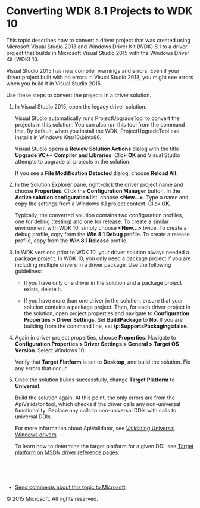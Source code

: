 <span id="vsdriver.converting_wdk_8_1_projects_to_wdk_10"></span>Converting WDK 8.1 Projects to WDK 10
======================================================================================================

This topic describes how to convert a driver project that was created using Microsoft Visual Studio 2013 and Windows Driver Kit (WDK) 8.1 to a driver project that builds in Microsoft Visual Studio 2015 with the Windows Driver Kit (WDK) 10.

Visual Studio 2015 has new compiler warnings and errors. Even if your driver project built with no errors in Visual Studio 2013, you might see errors when you build it in Visual Studio 2015.

Use these steps to convert the projects in a driver solution.

1.  In Visual Studio 2015, open the legacy driver solution.

    Visual Studio automatically runs ProjectUpgradeTool to convert the projects in this solution. You can also run this tool from the command line. By default, when you install the WDK, ProjectUpgradeTool.exe installs in Windows Kits\\10\\bin\\x86.

    Visual Studio opens a **Review Solution Actions** dialog with the title **Upgrade VC++ Compiler and Libraries**. Click **OK** and Visual Studio attempts to upgrade all projects in the solution.

    If you see a **File Modification Detected** dialog, choose **Reload All**.

2.  In the Solution Explorer pane, right-click the driver project name and choose **Properties**. Click the **Configuration Manager** button. In the **Active solution configuration** list, choose **&lt;New...&gt;**. Type a name and copy the settings from a Windows 8.1 project context. Click **OK**.

    Typically, the converted solution contains two configuration profiles, one for debug (testing) and one for release. To create a similar environment with WDK 10, simply choose **&lt;New...&gt;** twice. To create a debug profile, copy from the **Win 8.1 Debug** profile. To create a release profile, copy from the **Win 8.1 Release** profile.

3.  In WDK versions prior to WDK 10, your driver solution always needed a package project. In WDK 10, you only need a package project if you are including multiple drivers in a driver package. Use the following guidelines:

    -   If you have only one driver in the solution and a package project exists, delete it.

    -   If you have more than one driver in the solution, ensure that your solution contains a package project. Then, for each driver project in the solution, open project properties and navigate to **Configuration Properties &gt; Driver Settings**. Set **BuildPackage** to **No**. If you are building from the command line, set **/p:SupportsPackaging=false**.

4.  Again in driver project properties, choose **Properties**. Navigate to **Configuration Properties &gt; Driver Settings &gt; General &gt; Target OS Version**. Select Windows 10.

    Verify that **Target Platform** is set to **Desktop**, and build the solution. Fix any errors that occur.

5.  Once the solution builds successfully, change **Target Platform** to **Universal**.

    Build the solution again. At this point, the only errors are from the ApiValidator tool, which checks if the driver calls any non-universal functionality. Replace any calls to non-universal DDIs with calls to universal DDIs.

    For more information about ApiValidator, see [Validating Universal Windows drivers](validating_universal_drivers.md).

    To learn how to determine the target platform for a given DDI, see [Target platform on MSDN driver reference pages](windows_10_editions_for_universal_drivers.md).

 

 

* [Send comments about this topic to Microsoft](mailto:wsddocfb@microsoft.com?subject=Documentation%20feedback%20[VsDriver\vsdriver]:%20Converting%20WDK%208.1%20Projects%20to%20WDK%2010%20%20RELEASE:%20(9/30/2015)&body=%0A%0APRIVACY%20STATEMENT%0A%0AWe%20use%20your%20feedback%20to%20improve%20the%20documentation.%20We%20don't%20use%20your%20email%20address%20for%20any%20other%20purpose,%20and%20we'll%20remove%20your%20email%20address%20from%20our%20system%20after%20the%20issue%20that%20you're%20reporting%20is%20fixed.%20While%20we're%20working%20to%20fix%20this%20issue,%20we%20might%20send%20you%20an%20email%20message%20to%20ask%20for%20more%20info.%20Later,%20we%20might%20also%20send%20you%20an%20email%20message%20to%20let%20you%20know%20that%20we've%20addressed%20your%20feedback.%0A%0AFor%20more%20info%20about%20Microsoft's%20privacy%20policy,%20see%20http://privacy.microsoft.com/en-us/default.aspx. "Send comments about this topic to Microsoft")

© 2015 Microsoft. All rights reserved.
